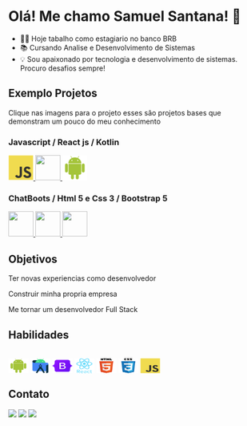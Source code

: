 # Olá! Me chamo Samuel Santana! 👋
- 👨‍💻 Hoje tabalho como estagiario no banco BRB 
- 📚 Cursando Analise e Desenvolvimento de Sistemas
- 💡 Sou apaixonado por tecnologia e desenvolvimento de sistemas. Procuro desafios sempre! 

## Exemplo Projetos 
<div>
<p>Clique nas imagens para o projeto esses são  projetos bases que demonstram um pouco do meu conhecimento</p>
  <h3> Javascript / React js / Kotlin  </h3>
    <a href="https://github.com/Samuel-Santana109/estudos/tree/master/Javascript" target="_blank">
      <img src="https://github.com/devicons/devicon/blob/master/icons/javascript/javascript-original.svg" width="50" height="50" target="_blank">     </a>
   <a href="https://github.com/Samuel-Santana109/blog_react_ts" target="_blank">
     <img src="https://diagrams.mingrammer.com/img/resources/programming/framework/react.png" width="50" height="50" target="_blank">
  </a>
    <a href="https://github.com/Samuel-Santana109/Investimento_android" target="_blank">
     <img src="https://github.com/devicons/devicon/blob/master/icons/android/android-original.svg" width="50" height="50" target="_blank">
   </a>
  
 <h3>  ChatBoots / Html 5 e Css 3 / Bootstrap 5  </h3>
  <a href="https://circuitodavisao.com/auth/login" target="_blank">
    <img src="https://img.icons8.com/3d-fluency/256/chatbot.png" width="50" height="50" target="_blank">
  </a>
  
 <a href="https://github.com/Samuel-Santana109/projeto-cordell" target="_blank">
   <img src="https://www.shutterstock.com/image-vector/illustration-brazilian-couple-harvesting-sugar-600w-2128787906.jpg" width="50" height="50"     target="_blank">
  </a>
  
  <a href="https://github.com/Samuel-Santana109/portifolio" target="_blank">
    <img src="https://img.icons8.com/material-sharp/256/portfolio.png" width="50" height="50" target="_blank">
  </a>
 <br>
</div>

## Objetivos
<p>Ter novas experiencias como desenvolvedor </p>
<p>Construir minha propria empresa</p>
<p>Me tornar um desenvolvedor Full Stack</p>

## Habilidades
<div style="display: inline_block"><br>
  <img align="center" alt="Math-Ad" height="30" width="40" src="https://github.com/devicons/devicon/blob/master/icons/android/android-original.svg">
  <img align="center" alt="Math-Ads" height="30" width="40" src="https://github.com/devicons/devicon/blob/master/icons/androidstudio/androidstudio-original.svg">
    <img align="center" alt="Math-Bootstrap" height="30" width="40" src="https://github.com/devicons/devicon/blob/master/icons/bootstrap/bootstrap-original.svg">
  <img align="center" alt="Math-react" height="30" width="40" src="https://github.com/devicons/devicon/blob/master/icons/react/react-original-wordmark.svg">
  <img align="center" alt="Math-HTML" height="30" width="40" src="https://github.com/devicons/devicon/blob/master/icons/html5/html5-original-wordmark.svg">
  <img align="center" alt="Math-CSS" height="30" width="40" src="https://github.com/devicons/devicon/blob/master/icons/css3/css3-original-wordmark.svg">
  <img align="center" alt="Math-JS" height="30" width="40" src="https://github.com/devicons/devicon/blob/master/icons/javascript/javascript-original.svg">
</div>

## Contato
<div> 
  <a href="https://www.instagram.com/samuelss77/" target="_blank"><img src="https://img.shields.io/badge/-Instagram-%23E4405F?style=for-the-badge&logo=instagram&logoColor=white" target="_blank"></a>
  <a href = "mailto:samuelsantanadasilva8@gmail.com"><img src="https://img.shields.io/badge/-Gmail-%23333?style=for-the-badge&logo=gmail&logoColor=white" target="_blank"></a>
  <a href="https://linkedin.com/in/samuelss10" target="_blank"><img src="https://img.shields.io/badge/-LinkedIn-%230077B5?style=for-the-badge&logo=linkedin&logoColor=white" target="_blank"></a> 
</div>
